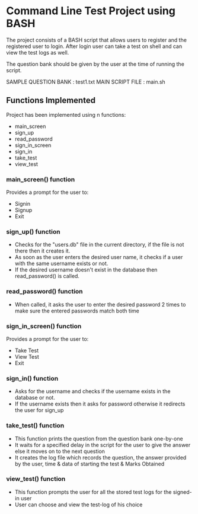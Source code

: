 # Command Line Test Project using BASH
The project consists of a BASH script that allows users to register and the registered user to login. After login user can take a
test on shell and can view the test logs as well.

The question bank should be given by the user at the time of running the script.

SAMPLE QUESTION BANK : test1.txt
MAIN SCRIPT FILE     : main.sh

## Functions Implemented

Project has been implemented  using n functions:
* main_screen
* sign_up
* read_password
* sign_in_screen
* sign_in
* take_test
* view_test

### main_screen() function
Provides a prompt for the user to:
* Signin
* Signup
* Exit

### sign_up() function
* Checks for the "users.db" file in the current directory, if the file is not there then it creates it.
* As soon as the user enters the desired user name, it checks if a user with the same username exists or not.
* If the desired username doesn't exist in the database then read_password() is called.

### read_password() function
* When called, it asks the user to enter the desired password 2 times to make sure the entered passwords match both time

### sign_in_screen() function
Provides a prompt for the user to:
* Take Test
* View Test
* Exit

### sign_in() function
* Asks for the username and checks if the username exists in the database or not.
* If the username exists then it asks for password otherwise it redirects the user for sign_up

### take_test() function
* This function prints the question from the question bank one-by-one
* It waits for a specified delay in the script for the user to give the answer else it moves on to the next question
* It creates the log file which records the question, the answer provided by the user, time & data of starting the test & Marks Obtained

### view_test() function
* This function prompts the user for all the stored test logs for the signed-in user
* User can choose and view the test-log of his choice

